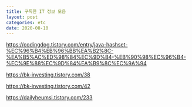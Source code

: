 ```yaml
---
title: 구독한 IT 정보 모음
layout: post
categories: etc
date: 2020-08-10
---
```


https://codingdog.tistory.com/entry/java-hashset-%EC%96%B4%EB%96%BB%EA%B2%8C-%EA%B5%AC%ED%98%84%EC%9D%B4-%EB%90%98%EC%96%B4-%EC%9E%88%EC%9D%84%EA%B9%8C%EC%9A%94

https://bk-investing.tistory.com/38

https://bk-investing.tistory.com/42

https://dailyheumsi.tistory.com/233
